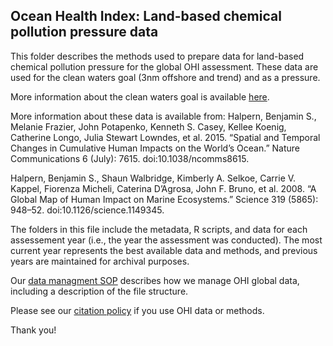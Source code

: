 ## Ocean Health Index: Land-based chemical pollution pressure data 

This folder describes the methods used to prepare data for land-based chemical pollution pressure for the global OHI assessment.  These data are used for the clean waters goal (3nm offshore and trend) and as a pressure.

More information about the clean waters goal is available [here](http://ohi-science.org/goals/#clean-waters).

More information about these data is available from:
Halpern, Benjamin S., Melanie Frazier, John Potapenko, Kenneth S. Casey, Kellee Koenig, Catherine Longo, Julia Stewart Lowndes, et al. 2015. “Spatial and Temporal Changes in Cumulative Human Impacts on the World’s Ocean.” Nature Communications 6 (July): 7615. doi:10.1038/ncomms8615.

Halpern, Benjamin S., Shaun Walbridge, Kimberly A. Selkoe, Carrie V. Kappel, Fiorenza Micheli, Caterina D’Agrosa, John F. Bruno, et al. 2008. “A Global Map of Human Impact on Marine Ecosystems.” Science 319 (5865): 948–52. doi:10.1126/science.1149345.


The folders in this file include the metadata, R scripts, and data for each assessement year (i.e., the year the assessment was conducted).  The most current year represents the best available data and methods, and previous years are maintained for archival purposes.

Our [data managment SOP](https://rawgit.com/OHI-Science/ohiprep/master/src/dataOrganization_SOP.html) describes how we manage OHI global data, including a description of the file structure.

Please see our [citation policy](http://ohi-science.org/citation-policy/) if you use OHI data or methods.

Thank you!
